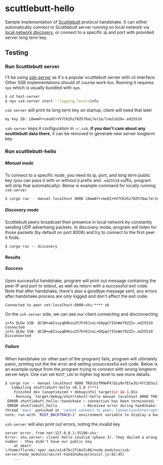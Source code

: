 # scuttlebutt-hello

Sample implementation of [Scuttlebutt](https://ssbc.github.io/scuttlebutt-protocol-guide) protocol handshake. 
It can either automatically connect to Scuttlebutt server running on local network via [local network discovery](https://ssbc.github.io/scuttlebutt-protocol-guide/#local-network), or connect to a specific ip and port with provided server long term key.

## Testing

### Run Scuttlebutt server

I'll be using [ssb-server](https://github.com/ssbc/ssb-server) as it's a popular scuttlebutt server with cli interface. Other SSB implementations should of course work too.
Running it requires `npx` which is usually bundled with `npm`.

```sh
$ cd test-server
$ npx ssb-server start --logging.level=info
```

`ssb-server` will print its long term key on startup, client will need that later

```sh
my key ID: LDwmAY+cmuOI+VV7CK2hz78Zh78aL7er2e/lnmJib20=.ed25519
```

`ssb-server` keps it configuration in `~/.ssb`, **if you don't care about any scuttlebutt data there**, it can be removed to generate new server longterm key.

### Run scuttlebutt-hello

##### Manual mode

To connect to a specific node, you need its ip, port, and long term public key (you can pass it with or without `@` prefix and `.ed25519` suffix, program will strip that automatically). Below is example command for locally running `ssb-server`

```sh
$ cargo run -- manual localhost 8008 LDwmAY+cmuOI+VV7CK2hz78Zh78aL7er2e/lnmJib20=
```

##### Discovery mode

Scuttlebutt peers broadcast their presence in local network by constantly sending UDP advertising packets. 
In discovery mode, program will listen for those packets (by default on port 8008) and try to connect to the first peer it finds.

```sc
$ cargo run -- discovery
```

#### Results

##### Success 

Upon successful handshake, program will print out message containing the peer IP and port to stdout, as well as return with a successful exit code.
Note that after handshake, there's also a goodbye message sent, any errors after handshake process are only logged and don't affect the exit code.
```
Connected to peer net:localhost:8008~shs:**** ok
```

On the `ssh-server` side, we can see our client connecting and disconnecting

```
info @LDw SSB- @CIW+wAIiuyqDHksu257htRJzxL+OXpqCYI5nWe792ZI=.ed25519 Connected
info @LDw SSB- @CIW+wAIiuyqDHksu257htRJzxL+OXpqCYI5nWe792ZI=.ed25519 Disconnected
```

##### Failure

When handshake (or other part of the program) fails, program will ultimately panic, printing out the the error and setting unsuccessful exit code. Below is an example output from the program trying to connect with wrong longterm server keys. One can set `RUST_LOG` to higher log level to see more details.

```sh
$ cargo run -- manual localhost 8008 TKDiUzfM9wPklQiy9nfEtwJU/4Yt2D3uJZQz5dipvpg=.ed25519
   Compiling shuttlebutt-hello v0.1.0 (***)
    Finished dev [unoptimized + debuginfo] target(s) in 1.01s
     Running `target/debug/shuttlebutt-hello manual localhost 8008 TKDiUzfM9wPklQiy9nfEtwJU/4Yt2D3uJZQz5dipvpg=.ed25519`
 ERROR shuttlebutt_hello::handshake > connection has been terminated; this can indicate invalid longterm server keys, tampering, or interrupted connection
 ERROR shuttlebutt_hello            > Received error during handshake: Connection interrupted: failed to fill whole buffer
thread 'main' panicked at 'cannot connect to peer: ConnectionInterrupted(Error { kind: UnexpectedEof, message: "failed to fill whole buffer" })', src/main.rs:164:6
note: run with `RUST_BACKTRACE=1` environment variable to display a backtrace

```

`ssh-server` will also print out errors, noting the invalid key

```
server error, from net:127.0.0.1:35186~shs:
Error: shs.server: client hello invalid (phase 3). they dailed a wrong number - they didn't have our public key
    at abort (/home/florek/.npm/_npx/e1c67bc2f16a7c86/node_modules/ssb-server/node_modules/secret-handshake/protocol.js:82:45)
    ...
```
